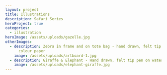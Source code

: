 ```yaml
---
layout: project
title: Illustrations
description: Safari Series
heroProject: true
categories:
  - illustration
heroImage: /assets/uploads/gazelle.jpg
otherImages:
  - description: Zebra in frame and on tote bag - hand drawn, felt tip pen on water
      colour paper
    image: /assets/uploads/artboard-1.jpg
  - description: Giraffe & Elephant - Hand drawn, felt tip pen on water colour paper
    image: /assets/uploads/elephant-giraffe.jpg
---
```

